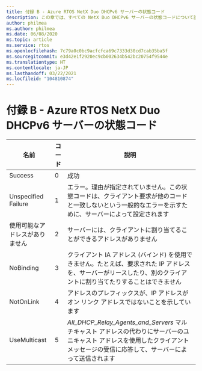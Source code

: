 ```yaml
---
title: 付録 B - Azure RTOS NetX Duo DHCPv6 サーバーの状態コード
description: この章では、すべての NetX Duo DHCPv6 サーバーの状態コードについて説明します
author: philmea
ms.author: philmea
ms.date: 06/08/2020
ms.topic: article
ms.service: rtos
ms.openlocfilehash: 7c79a0c0bc9acfcfca69c7333d30cd7cab35ba5f
ms.sourcegitcommit: e3d42e1f2920ec9cb002634b542bc20754f9544e
ms.translationtype: HT
ms.contentlocale: ja-JP
ms.lasthandoff: 03/22/2021
ms.locfileid: "104810874"
---
```

# <a name="appendix-b---azure-rtos-netx-duo-dhcpv6-server-status-codes"></a>付録 B - Azure RTOS NetX Duo DHCPv6 サーバーの状態コード

| 名前              | コード            | 説明 |
| ------------------- | ------------------- | --------------- |
| Success | 0 | 成功 |
| Unspecified Failure | 1 | エラー。理由が指定されていません。この状態コードは、クライアント要求が他のコードと一致しないという一般的なエラーを示すために、サーバーによって設定されます |
| 使用可能なアドレスがありません | 2 | サーバーには、クライアントに割り当てることができるアドレスがありません |
| NoBinding | 3 | クライアント IA アドレス (バインド) を使用できません。たとえば、要求された IP アドレスを、サーバーがリースしたり、別のクライアントに割り当てたりすることはできません |
| NotOnLink | 4 | アドレスのプレフィックスが、IP アドレスがオン リンク アドレスではないことを示しています |
| UseMulticast | 5 | *All_DHCP_Relay_Agents_and_Servers* マルチキャスト アドレスの代わりにサーバーのユニキャスト アドレスを使用したクライアント メッセージの受信に応答して、サーバーによって送信されます |